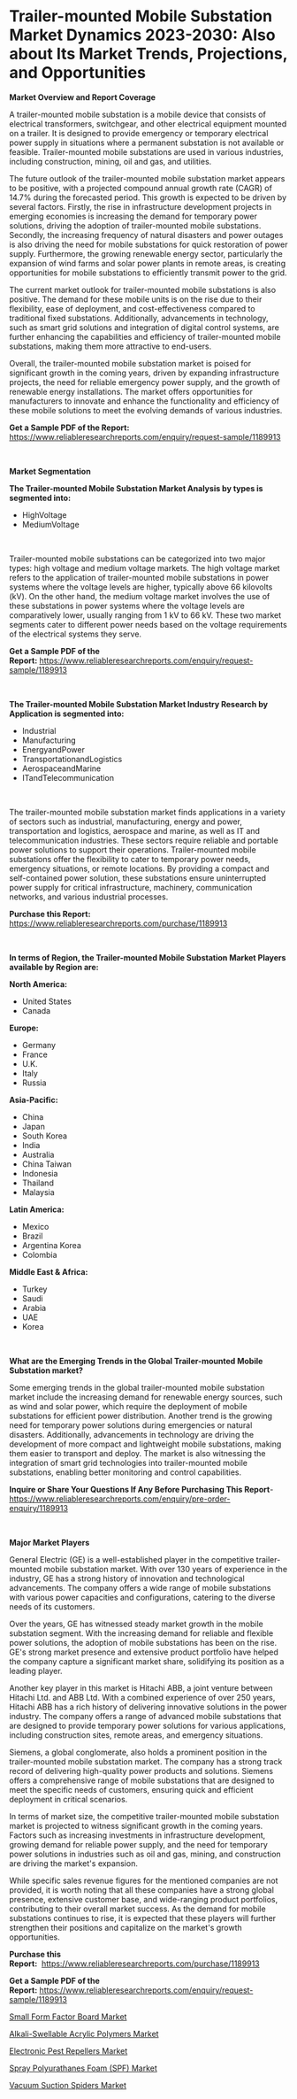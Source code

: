 <p><h1>Trailer-mounted Mobile Substation Market Dynamics 2023-2030: Also about Its Market Trends, Projections, and Opportunities</h1></p><p><strong>Market Overview and Report Coverage</strong></p>
<p><p>A trailer-mounted mobile substation is a mobile device that consists of electrical transformers, switchgear, and other electrical equipment mounted on a trailer. It is designed to provide emergency or temporary electrical power supply in situations where a permanent substation is not available or feasible. Trailer-mounted mobile substations are used in various industries, including construction, mining, oil and gas, and utilities.</p><p>The future outlook of the trailer-mounted mobile substation market appears to be positive, with a projected compound annual growth rate (CAGR) of 14.7% during the forecasted period. This growth is expected to be driven by several factors. Firstly, the rise in infrastructure development projects in emerging economies is increasing the demand for temporary power solutions, driving the adoption of trailer-mounted mobile substations. Secondly, the increasing frequency of natural disasters and power outages is also driving the need for mobile substations for quick restoration of power supply. Furthermore, the growing renewable energy sector, particularly the expansion of wind farms and solar power plants in remote areas, is creating opportunities for mobile substations to efficiently transmit power to the grid.</p><p>The current market outlook for trailer-mounted mobile substations is also positive. The demand for these mobile units is on the rise due to their flexibility, ease of deployment, and cost-effectiveness compared to traditional fixed substations. Additionally, advancements in technology, such as smart grid solutions and integration of digital control systems, are further enhancing the capabilities and efficiency of trailer-mounted mobile substations, making them more attractive to end-users.</p><p>Overall, the trailer-mounted mobile substation market is poised for significant growth in the coming years, driven by expanding infrastructure projects, the need for reliable emergency power supply, and the growth of renewable energy installations. The market offers opportunities for manufacturers to innovate and enhance the functionality and efficiency of these mobile solutions to meet the evolving demands of various industries.</p></p>
<p><strong>Get a Sample PDF of the Report:</strong> <a href="https://www.reliableresearchreports.com/enquiry/request-sample/1189913">https://www.reliableresearchreports.com/enquiry/request-sample/1189913</a></p>
<p>&nbsp;</p>
<p><strong>Market Segmentation</strong></p>
<p><strong>The Trailer-mounted Mobile Substation Market Analysis by types is segmented into:</strong></p>
<p><ul><li>HighVoltage</li><li>MediumVoltage</li></ul></p>
<p>&nbsp;</p>
<p><p>Trailer-mounted mobile substations can be categorized into two major types: high voltage and medium voltage markets. The high voltage market refers to the application of trailer-mounted mobile substations in power systems where the voltage levels are higher, typically above 66 kilovolts (kV). On the other hand, the medium voltage market involves the use of these substations in power systems where the voltage levels are comparatively lower, usually ranging from 1 kV to 66 kV. These two market segments cater to different power needs based on the voltage requirements of the electrical systems they serve.</p></p>
<p><strong>Get a Sample PDF of the Report:</strong>&nbsp;<a href="https://www.reliableresearchreports.com/enquiry/request-sample/1189913">https://www.reliableresearchreports.com/enquiry/request-sample/1189913</a></p>
<p>&nbsp;</p>
<p><strong>The Trailer-mounted Mobile Substation Market Industry Research by Application is segmented into:</strong></p>
<p><ul><li>Industrial</li><li>Manufacturing</li><li>EnergyandPower</li><li>TransportationandLogistics</li><li>AerospaceandMarine</li><li>ITandTelecommunication</li></ul></p>
<p>&nbsp;</p>
<p><p>The trailer-mounted mobile substation market finds applications in a variety of sectors such as industrial, manufacturing, energy and power, transportation and logistics, aerospace and marine, as well as IT and telecommunication industries. These sectors require reliable and portable power solutions to support their operations. Trailer-mounted mobile substations offer the flexibility to cater to temporary power needs, emergency situations, or remote locations. By providing a compact and self-contained power solution, these substations ensure uninterrupted power supply for critical infrastructure, machinery, communication networks, and various industrial processes.</p></p>
<p><strong>Purchase this Report:</strong>&nbsp; <a href="https://www.reliableresearchreports.com/purchase/1189913">https://www.reliableresearchreports.com/purchase/1189913</a></p>
<p>&nbsp;</p>
<p><strong>In terms of Region, the Trailer-mounted Mobile Substation Market Players available by Region are:</strong></p>
<p>
    <p> <strong> North America: </strong>
        <ul>
            <li>United States</li>
            <li>Canada</li>
        </ul>
        </p> 
    <p> <strong> Europe: </strong>
        <ul>
            <li>Germany</li>
            <li>France</li>
            <li>U.K.</li>
            <li>Italy</li>
            <li>Russia</li>
        </ul>
        </p> 
    <p> <strong> Asia-Pacific: </strong>
        <ul>
            <li>China</li>
            <li>Japan</li>
            <li>South Korea</li>
            <li>India</li>
            <li>Australia</li>
            <li>China Taiwan</li>
            <li>Indonesia</li>
            <li>Thailand</li>
            <li>Malaysia</li>
        </ul>
        </p> 
    <p> <strong> Latin America: </strong>
        <ul>
            <li>Mexico</li>
            <li>Brazil</li>
            <li>Argentina Korea</li>
            <li>Colombia</li>
        </ul>
        </p> 
    <p> <strong> Middle East & Africa: </strong>
        <ul>
            <li>Turkey</li>
            <li>Saudi</li>
            <li>Arabia</li>
            <li>UAE</li>
            <li>Korea</li>
        </ul>
    </p>
    </p>
<p>&nbsp;</p>
<p><strong>What are the Emerging Trends in the Global Trailer-mounted Mobile Substation market?</strong></p>
<p><p>Some emerging trends in the global trailer-mounted mobile substation market include the increasing demand for renewable energy sources, such as wind and solar power, which require the deployment of mobile substations for efficient power distribution. Another trend is the growing need for temporary power solutions during emergencies or natural disasters. Additionally, advancements in technology are driving the development of more compact and lightweight mobile substations, making them easier to transport and deploy. The market is also witnessing the integration of smart grid technologies into trailer-mounted mobile substations, enabling better monitoring and control capabilities.</p></p>
<p><strong>Inquire or Share Your Questions If Any Before Purchasing This Report</strong>- <a href="https://www.reliableresearchreports.com/enquiry/pre-order-enquiry/1189913">https://www.reliableresearchreports.com/enquiry/pre-order-enquiry/1189913</a></p>
<p>&nbsp;</p>
<p><strong>Major Market Players</strong></p>
<p><p>General Electric (GE) is a well-established player in the competitive trailer-mounted mobile substation market. With over 130 years of experience in the industry, GE has a strong history of innovation and technological advancements. The company offers a wide range of mobile substations with various power capacities and configurations, catering to the diverse needs of its customers.</p><p>Over the years, GE has witnessed steady market growth in the mobile substation segment. With the increasing demand for reliable and flexible power solutions, the adoption of mobile substations has been on the rise. GE's strong market presence and extensive product portfolio have helped the company capture a significant market share, solidifying its position as a leading player.</p><p>Another key player in this market is Hitachi ABB, a joint venture between Hitachi Ltd. and ABB Ltd. With a combined experience of over 250 years, Hitachi ABB has a rich history of delivering innovative solutions in the power industry. The company offers a range of advanced mobile substations that are designed to provide temporary power solutions for various applications, including construction sites, remote areas, and emergency situations.</p><p>Siemens, a global conglomerate, also holds a prominent position in the trailer-mounted mobile substation market. The company has a strong track record of delivering high-quality power products and solutions. Siemens offers a comprehensive range of mobile substations that are designed to meet the specific needs of customers, ensuring quick and efficient deployment in critical scenarios.</p><p>In terms of market size, the competitive trailer-mounted mobile substation market is projected to witness significant growth in the coming years. Factors such as increasing investments in infrastructure development, growing demand for reliable power supply, and the need for temporary power solutions in industries such as oil and gas, mining, and construction are driving the market's expansion.</p><p>While specific sales revenue figures for the mentioned companies are not provided, it is worth noting that all these companies have a strong global presence, extensive customer base, and wide-ranging product portfolios, contributing to their overall market success. As the demand for mobile substations continues to rise, it is expected that these players will further strengthen their positions and capitalize on the market's growth opportunities.</p></p>
<p><strong>Purchase this Report:</strong>&nbsp;&nbsp;<a href="https://www.reliableresearchreports.com/purchase/1189913">https://www.reliableresearchreports.com/purchase/1189913</a></p>
<p></p>
<p><strong>Get a Sample PDF of the Report:</strong>&nbsp;<a href="https://www.reliableresearchreports.com/enquiry/request-sample/1189913">https://www.reliableresearchreports.com/enquiry/request-sample/1189913</a></p>
<p><p><a href="https://www.linkedin.com/pulse/small-form-factor-board-market-research-report-unlocks-cwsue/">Small Form Factor Board Market</a></p><p><a href="https://medium.com/@wadeodinnn745/alkali-swellable-acrylic-polymers-market-analysis-and-sze-forecasted-for-period-from-2023-to-2030-3e4b7c6b710c">Alkali-Swellable Acrylic Polymers Market</a></p><p><a href="https://www.linkedin.com/pulse/electronic-pest-repellers-market-research-report-provides-hnsye/">Electronic Pest Repellers Market</a></p><p><a href="https://medium.com/@ziansann43365/spray-polyurathanes-foam-spf-market-trends-and-market-analysis-forecasted-for-period-2023-2030-72bafa429a39">Spray Polyurathanes Foam (SPF) Market</a></p><p><a href="https://github.com/kuntayevaz/Market-Research-Report-List-1/blob/main/vacuum-suction-spiders-market.md">Vacuum Suction Spiders Market</a></p></p>